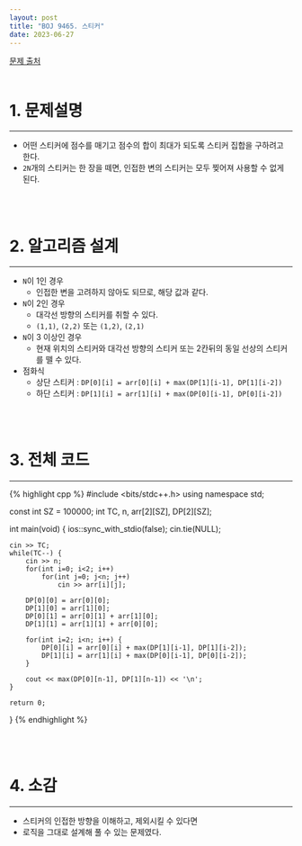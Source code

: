 ```yaml
---
layout: post
title: "BOJ 9465. 스티커"
date: 2023-06-27
---
```


[문제 출처](https://www.acmicpc.net/problem/9465) <br/><br/>

# 1. 문제설명
<hr>

- 어떤 스티커에 점수를 매기고 점수의 합이 최대가 되도록 스티커 집합을 구하려고 한다.
- `2N`개의 스티커는 한 장을 떼면, 인접한 변의 스티커는 모두 찢어져 사용할 수 없게 된다.


<br/><br/>

# 2. 알고리즘 설계
<hr>

- `N`이 1인 경우
  - 인접한 변을 고려하지 않아도 되므로, 해당 값과 같다.
- `N`이 2인 경우
  - 대각선 방향의 스티커를 취할 수 있다.
  - `(1,1)`, `(2,2)` 또는 `(1,2)`, `(2,1)`
- `N`이 3 이상인 경우
  - 현재 위치의 스티커와 대각선 방향의 스티커 또는 2칸뒤의 동일 선상의 스티커를 뗄 수 있다.
- 점화식
  - 상단 스티커 : `DP[0][i] = arr[0][i] + max(DP[1][i-1], DP[1][i-2])`
  - 하단 스티커 : `DP[1][i] = arr[1][i] + max(DP[0][i-1], DP[0][i-2])`


<br/><br/>

# 3. 전체 코드
<hr>

{% highlight cpp %}
#include <bits/stdc++.h>
using namespace std;

const int SZ = 100000;
int TC, n, arr[2][SZ], DP[2][SZ];

int main(void)
{
	ios::sync_with_stdio(false);
	cin.tie(NULL);
	
	cin >> TC;
	while(TC--) {
		cin >> n;
		for(int i=0; i<2; i++)
			for(int j=0; j<n; j++)
				cin >> arr[i][j];
		
		DP[0][0] = arr[0][0];
		DP[1][0] = arr[1][0];
		DP[0][1] = arr[0][1] + arr[1][0];
		DP[1][1] = arr[1][1] + arr[0][0];
		
		for(int i=2; i<n; i++) {
			DP[0][i] = arr[0][i] + max(DP[1][i-1], DP[1][i-2]);
			DP[1][i] = arr[1][i] + max(DP[0][i-1], DP[0][i-2]);
		}

		cout << max(DP[0][n-1], DP[1][n-1]) << '\n';
	}
	
	return 0;
}
{% endhighlight %}


<br/><br/>

# 4. 소감
<hr>

- 스티커의 인접한 방향을 이해하고, 제외시킬 수 있다면
- 로직을 그대로 설계해 풀 수 있는 문제였다.